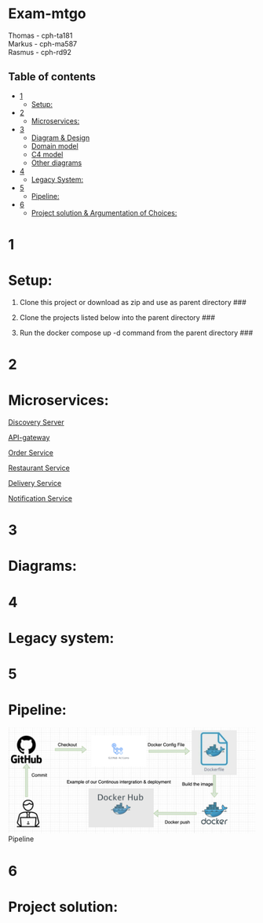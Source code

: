 # Exam-mtgo #
Thomas - cph-ta181  
Markus - cph-ma587  
Rasmus - cph-rd92  

## Table of contents
- [1](#step-1)
  - [Setup:](#setup)
- [2](#step-2)
  - [Microservices:](#micro-services)
- [3](#step-3)
  - [Diagram & Design](#project-diagrams)
  - [Domain model](#domain-models)
  - [C4 model](#c4-model)
  - [Other diagrams](#other-diagram)
- [4](#step-4)
  - [Legacy System:](#legacy-system)
- [5](#step-5)
  - [Pipeline:](#pipeline)
- [6](#step-6)
  - [Project solution & Argumentation of Choices:](#Project-resume)

# 1
# Setup:
1.  Clone this project or download as zip and use as parent directory ### 

2.  Clone the projects listed below into the parent directory ### 

3.  Run the docker compose up -d command from the parent directory ### 


# 2
# Microservices:

[Discovery Server](https://github.com/MRT-exam/exam-discovery-server)  

[API-gateway](https://github.com/MRT-exam/exam-api-gateway)  

[Order Service](https://github.com/MRT-exam/exam-order-service)  

[Restaurant Service](https://github.com/MRT-exam/exam-restaurant-service)  

[Delivery Service](https://github.com/MRT-exam/exam-delivery-service)

[Notification Service](https://github.com/MRT-exam/exam-notification-service)


# 3
# Diagrams:



# 4
# Legacy system:

# 5
# Pipeline:

![Screenshot](pipeline.png)
Pipeline

# 6
# Project solution: